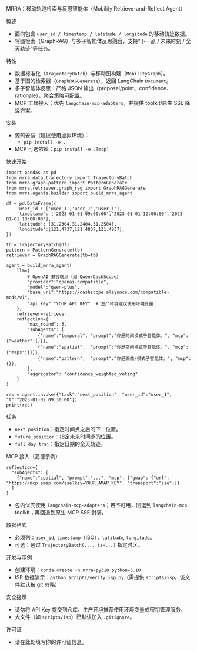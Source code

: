 MRRA：移动轨迹检索与反思智能体（Mobility Retrieve-and-Reflect Agent）

概述
- 面向包含 `user_id / timestamp / latitude / longitude` 的移动轨迹数据。
- 将图检索（GraphRAG）与多子智能体反思融合，支持“下一点 / 未来时刻 / 全天轨迹”等任务。

特性
- 数据标准化（`TrajectoryBatch`）与移动图构建（`MobilityGraph`）。
- 基于图的检索器（`GraphRAGGenerate`），返回 LangChain `Document`。
- 多子智能体反思：严格 JSON 输出（proposal/point、confidence、rationale），聚合策略可配置。
- MCP 工具接入：优先 `langchain-mcp-adapters`，并提供 toolkit/原生 SSE 降级方案。

安装
- 源码安装（建议使用虚拟环境）：
  - `pip install -e .`
- MCP 可选依赖：`pip install -e .[mcp]`

快速开始
```
import pandas as pd
from mrra.data.trajectory import TrajectoryBatch
from mrra.graph.pattern import PatternGenerate
from mrra.retriever.graph_rag import GraphRAGGenerate
from mrra.agents.builder import build_mrra_agent

df = pd.DataFrame({
    'user_id': ['user_1','user_1','user_1'],
    'timestamp': ['2023-01-01 09:00:00','2023-01-01 12:00:00','2023-01-01 18:00:00'],
    'latitude': [31.2304,31.2404,31.2504],
    'longitude':[121.4737,121.4837,121.4937],
})

tb = TrajectoryBatch(df)
pattern = PatternGenerate(tb)
retriever = GraphRAGGenerate(tb=tb)

agent = build_mrra_agent(
    llm={
        # OpenAI 兼容端点（如 Qwen/DashScope）
        "provider":"openai-compatible",
        "model":"qwen-plus",
        "base_url":"https://dashscope.aliyuncs.com/compatible-mode/v1",
        "api_key":"YOUR_API_KEY"  # 生产环境建议使用环境变量
    },
    retriever=retriever,
    reflection={
        "max_round": 3,
        "subAgents": [
            {"name":"temporal", "prompt":"你是时间模式子智能体。", "mcp": {"weather":{}}},
            {"name":"spatial",  "prompt":"你是空间模式子智能体。", "mcp": {"maps":{}}},
            {"name":"pattern",  "prompt":"你是画像/模式子智能体。", "mcp": {}},
        ],
        "aggregator": "confidence_weighted_voting"
    }
)

res = agent.invoke({"task":"next_position", "user_id":"user_1", "t":"2023-01-02 09:30:00"})
print(res)
```

任务
- `next_position`：指定时间点之后的下一位置。
- `future_position`：指定未来时间点的位置。
- `full_day_traj`：指定日期的全天轨迹。

MCP 接入（高德示例）
```
reflection={
  "subAgents": [
    {"name":"spatial", "prompt":"...", "mcp": {"gmap": {"url": "https://mcp.amap.com/sse?key=YOUR_AMAP_KEY", "transport":"sse"}}}
  ]
}
```
- 包内优先使用 `langchain-mcp-adapters`；若不可用，回退到 `langchain-mcp` toolkit；再回退到原生 MCP SSE 封装。

数据格式
- 必须列：`user_id`, `timestamp`（ISO），`latitude`, `longitude`。
- 可选：通过 `TrajectoryBatch(..., tz=...)` 指定时区。

开发与示例
- 创建环境：`conda create -n mrra-py310 python=3.10`
- ISP 数据演示：`python scripts/verify_isp.py`（需提供 `scripts/isp`，该文件默认被 git 忽略）

安全提示
- 请勿将 API Key 提交到仓库。生产环境推荐使用环境变量或密钥管理服务。
- 大文件（如 `scripts/isp`）已默认加入 `.gitignore`。

许可证
- 请在此处填写你的许可证信息。

